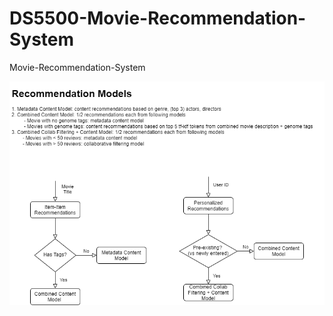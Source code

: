 # DS5500-Movie-Recommendation-System
Movie-Recommendation-System

![picture](images/model_flow.png)

